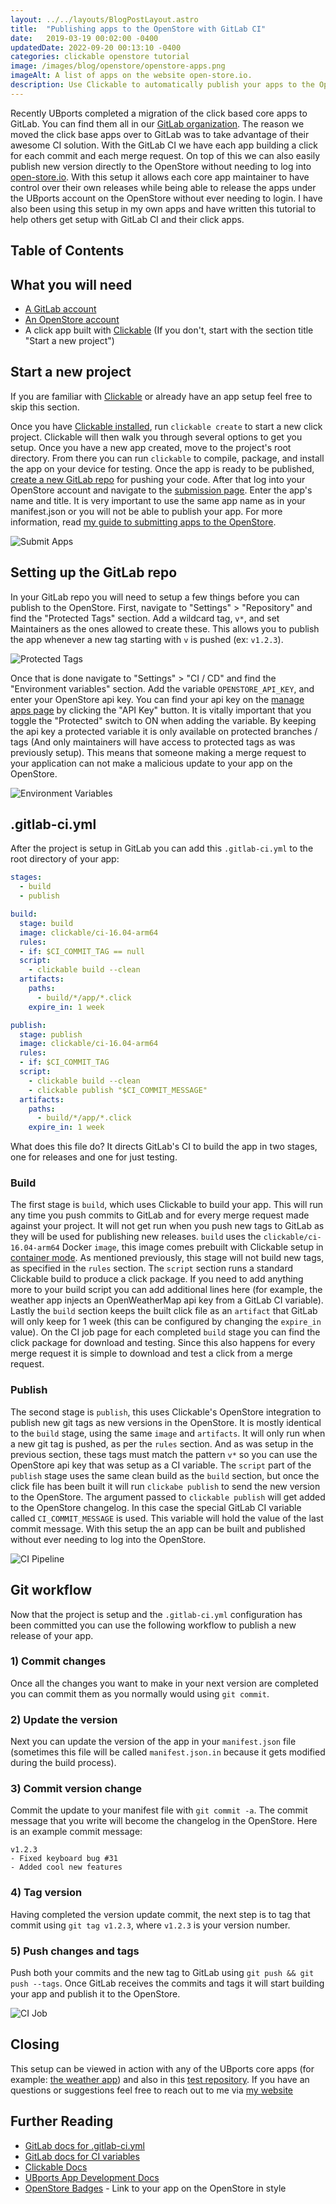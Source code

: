 ```yaml
---
layout: ../../layouts/BlogPostLayout.astro
title:  "Publishing apps to the OpenStore with GitLab CI"
date:   2019-03-19 00:02:00 -0400
updatedDate: 2022-09-20 00:13:10 -0400
categories: clickable openstore tutorial
image: /images/blog/openstore/openstore-apps.png
imageAlt: A list of apps on the website open-store.io.
description: Use Clickable to automatically publish your apps to the OpenStore.
---
```


Recently UBports completed a migration of the click based core apps to GitLab.
You can find them all in our [GitLab organization](https://gitlab.com/ubports/apps).
The reason we moved the click base apps over to GitLab was to take advantage of their awesome CI solution.
With the GitLab CI we have each app building a click for each commit and each merge request. On top of this we can also
easily publish new version directly to the OpenStore without needing to log into [open-store.io](https://open-store.io/).
With this setup it allows each core app maintainer to have control over their own releases while being able to release the
apps under the UBports account on the OpenStore without ever needing to login. I have also been using this setup in my own
apps and have written this tutorial to help others get setup with GitLab CI and their click apps.

## Table of Contents

## What you will need

- [A GitLab account](https://gitlab.com/users/sign_in)
- [An OpenStore account](https://open-store.io/login)
- A click app built with [Clickable](http://clickable-ut.dev/en/latest/) (If you don't, start with the section title "Start a new project")

## Start a new project

If you are familiar with [Clickable](http://clickable-ut.dev/en/latest/) or already have an app setup feel free to skip this section.

Once you have [Clickable installed](http://clickable-ut.dev/en/latest/install.html), run `clickable create` to start a new click project.
Clickable will then walk you through several options to get you setup. Once you have a new app created, move to the project's root directory.
From there you can run `clickable` to compile, package, and install the app on your device for testing.
Once the app is ready to be published, [create a new GitLab repo](https://docs.gitlab.com/ee/user/project/working_with_projects.html#create-a-project)
for pushing your code.
After that log into your OpenStore account and navigate to the [submission page](https://open-store.io/submit).
Enter the app's name and title. It is very important to use the same app name as in your manifest.json or you will not be able to publish your app.
For more information, read [my guide to submitting apps to the OpenStore](/blog/how-to-publish-an-ubuntu-touch-app/).

![Submit Apps](/images/blog/gitlab-ci/submit-apps.png)

## Setting up the GitLab repo

In your GitLab repo you will need to setup a few things before you can publish to the OpenStore.
First, navigate to "Settings" > "Repository" and find the "Protected Tags" section.
Add a wildcard tag, `v*`, and set Maintainers as the ones allowed to create these.
This allows you to publish the app whenever a new tag starting with `v` is pushed (ex: `v1.2.3`).

![Protected Tags](/images/blog/gitlab-ci/protected-tags.png)

Once that is done navigate to "Settings" > "CI / CD" and find the "Environment variables" section. Add the variable `OPENSTORE_API_KEY`,
and enter your OpenStore api key. You can find your api key on the [manage apps page](https://open-store.io/manage) by
clicking the "API Key" button. It is vitally important that you toggle the "Protected" switch to ON when adding the variable.
By keeping the api key a protected variable it is only available on protected branches / tags
(And only maintainers will have access to protected tags as was previously setup).
This means that someone making a merge request to your application can not make a malicious update to your app on the OpenStore.

![Environment Variables](/images/blog/gitlab-ci/environment-variables.png)

## .gitlab-ci.yml

After the project is setup in GitLab you can add this `.gitlab-ci.yml` to the root directory of your app:

```yaml
stages:
  - build
  - publish

build:
  stage: build
  image: clickable/ci-16.04-arm64
  rules:
  - if: $CI_COMMIT_TAG == null
  script:
    - clickable build --clean
  artifacts:
    paths:
      - build/*/app/*.click
    expire_in: 1 week

publish:
  stage: publish
  image: clickable/ci-16.04-arm64
  rules:
  - if: $CI_COMMIT_TAG
  script:
    - clickable build --clean
    - clickable publish "$CI_COMMIT_MESSAGE"
  artifacts:
    paths:
      - build/*/app/*.click
    expire_in: 1 week
```

What does this file do? It directs GitLab's CI to build the app in two stages, one for releases and one for just testing.

### Build

The first stage is `build`, which uses Clickable to build your app.
This will run any time you push commits to GitLab and for every merge request made against your project.
It will not get run when you push new tags to GitLab as they will be used for publishing new releases.
`build` uses the `clickable/ci-16.04-arm64` Docker `image`, this image comes prebuilt with Clickable setup in
[container mode](https://clickable-ut.dev/en/latest/commands.html#container-mode-1).
As mentioned previously, this stage will not build new tags, as specified in the `rules` section.
The `script` section runs a standard Clickable build to produce a click package.
If you need to add anything more to your build script you can add additional lines here
(for example, the weather app injects an OpenWeatherMap api key from a GitLab CI variable).
Lastly the `build` section keeps the built click file as an `artifact` that GitLab will only keep for 1 week
(this can be configured by changing the `expire_in` value).
On the CI job page for each completed `build` stage you can find the click package for download and testing.
Since this also happens for every merge request it is simple to download and test a click from a merge request.

### Publish

The second stage is `publish`, this uses Clickable's OpenStore integration to publish new git tags as new versions in the OpenStore.
It is mostly identical to the `build` stage, using the same `image` and `artifacts`.
It will only run when a new git tag is pushed, as per the `rules` section.
And as was setup in the previous section, these tags must match the pattern `v*` so you can use the OpenStore api key that was setup as a CI variable.
The `script` part of the `publish` stage uses the same clean build as the `build` section,
but once the click file has been built it will run `clickabe publish` to send the new version to the OpenStore.
The argument passed to `clickable publish` will get added to the OpenStore changelog.
In this case the special GitLab CI variable called `CI_COMMIT_MESSAGE` is used. This variable will hold the value of the last commit message.
With this setup the an app can be built and published without ever needing to log into the OpenStore.

![CI Pipeline](/images/blog/gitlab-ci/ci-pipeline.png)

## Git workflow

Now that the project is setup and the `.gitlab-ci.yml` configuration has been committed
you can use the following workflow to publish a new release of your app.

### 1) Commit changes

Once all the changes you want to make in your next version are completed you can commit them as you normally would using `git commit`.

### 2) Update the version

Next you can update the version of the app in your `manifest.json` file
(sometimes this file will be called `manifest.json.in` because it gets modified during the build process).

### 3) Commit version change

Commit the update to your manifest file with `git commit -a`.
The commit message that you write will become the changelog in the OpenStore.
Here is an example commit message:

```
v1.2.3
- Fixed keyboard bug #31
- Added cool new features
```

### 4) Tag version

Having completed the version update commit, the next step is to tag that commit using `git tag v1.2.3`, where `v1.2.3` is your version number.

### 5) Push changes and tags

Push both your commits and the new tag to GitLab using `git push && git push --tags`.
Once GitLab receives the commits and tags it will start building your app and publish it to the OpenStore.

![CI Job](/images/blog/gitlab-ci/ci-job.png)

## Closing

This setup can be viewed in action with any of the UBports core apps
(for example: [the weather app](https://gitlab.com/ubports/development/apps/weather-app/-/pipelines)) and also
in this [test repository](https://gitlab.com/clickable/clickable-gitlab-ci-test).
If you have an questions or suggestions feel free to reach out to me via
[my website](https://bhdouglass.com/#contact)

## Further Reading

- [GitLab docs for .gitlab-ci.yml](https://docs.gitlab.com/ee/ci/yaml/)
- [GitLab docs for CI variables](https://docs.gitlab.com/ee/ci/variables/)
- [Clickable Docs](http://clickable-ut.dev/en/latest/)
- [UBports App Development Docs](https://docs.ubports.com/en/latest/appdev/index.html)
- [OpenStore Badges](../openstore-badges/) - Link to your app on the OpenStore in style
